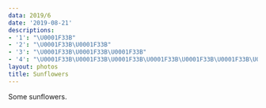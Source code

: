 ```yaml
---
data: 2019/6
date: '2019-08-21'
descriptions:
- '1': "\U0001F33B"
- '2': "\U0001F33B\U0001F33B"
- '3': "\U0001F33B\U0001F33B\U0001F33B"
- '4': "\U0001F33B\U0001F33B\U0001F33B\U0001F33B\U0001F33B\U0001F33B\U0001F33B\U0001F33B\U0001F33B\U0001F33B\U0001F33B\U0001F33B\U0001F33B\U0001F33B\U0001F33B"
layout: photos
title: Sunflowers
---
```


Some sunflowers.